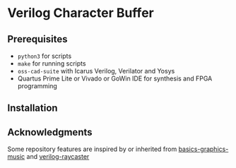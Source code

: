 # Verilog Character Buffer

## Prerequisites

* `python3` for scripts
* `make` for running scripts
* `oss-cad-suite` with Icarus Verilog, Verilator and Yosys
* Quartus Prime Lite or Vivado or GoWin IDE for synthesis and FPGA programming

## Installation


## Acknowledgments

Some repository features are inspired by or inherited from [basics-graphics-music](https://github.com/chipdesignschool/basics-graphics-music)
and [verilog-raycaster](https://github.com/unaimillan/verilog-raycaster)
